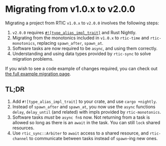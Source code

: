# Migrating from v1.0.x to v2.0.0

Migrating a project from RTIC `v1.0.x` to `v2.0.0` involves the following steps:

1. `v2.0.0` requires [`#![type_alias_impl_trait]`](https://github.com/rust-lang/rust/issues/63063) and Rust Nightly.
2. Migrating from the monotonics included in `v1.0.x` to `rtic-time` and `rtic-monotonics`, replacing `spawn_after`, `spawn_at`.
3. Software tasks are now required to be `async`, and using them correctly.
4. Understanding and using data types provided by `rtic-sync` to solve migration problems.

If you wish to see a code example of changes required, you can check out [the full example migration page](./migration_v2/complete_example.md).

## TL;DR
1. Add `#![type_alias_impl_trait]` to your crate, and use `cargo +nightly`.
2. Instead of `spawn_after` and `spawn_at`, you now use the `async` functions `delay`, `delay_until` (and related) with impls provided by `rtic-monotonics`.
3. Software tasks _must_ be `async fn`s now. Not returning from a task is allowed so long as there is an `await` in the task. You can still `lock` shared resources.
4. Use `rtic_sync::Arbiter` to `await` access to a shared resource, and `rtic-channel` to communicate between tasks instead of `spawn`-ing new ones.